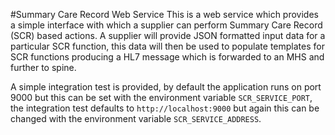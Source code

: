 #Summary Care Record Web Service
 This is a web service which provides a simple interface with which 
a supplier can perform Summary Care Record (SCR) based actions. A supplier will provide JSON formatted input data 
for a particular SCR function, this data will then be used to populate templates for SCR functions producing
 a HL7 message which is forwarded to an MHS and further to spine.
 
 A simple integration test is provided, by default the application runs on port 9000 but this can be set 
 with the environment variable `SCR_SERVICE_PORT`, the integration test defaults to `http://localhost:9000`
 but again this can be changed with the environment variable `SCR_SERVICE_ADDRESS`.